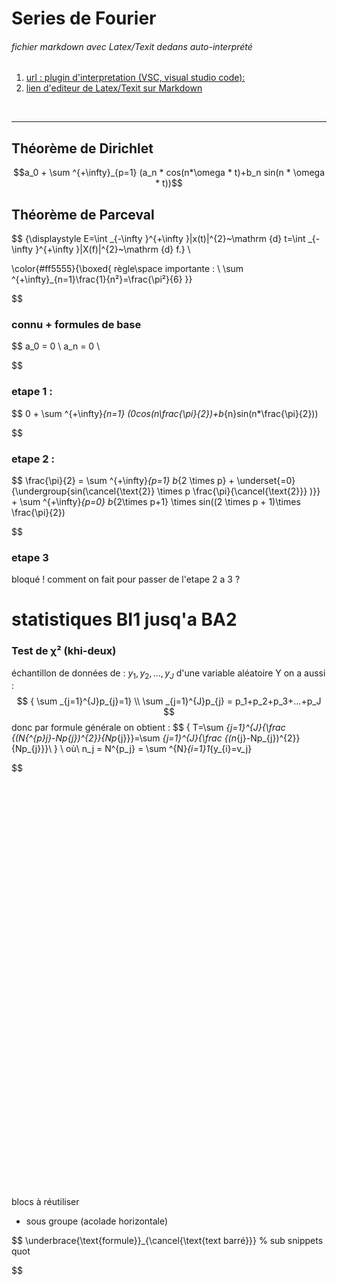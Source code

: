 <head>
    <link rel="preconnect" href="https://fonts.googleapis.com">
    <link rel="preconnect" href="https://fonts.gstatic.com" crossorigin>
    <link href="https://fonts.googleapis.com/css2?family=Fredoka:wght@300..700&display=swap" rel="stylesheet">
    <link style="css" href="./style.css">
</head>


# Series de Fourier

###### fichier markdown avec Latex/Texit dedans auto-interprété
1) [url : plugin d'interpretation (VSC, visual studio code):](https://github.com/mjbvz/vscode-github-markdown-preview-style)
2) [lien d'editeur de Latex/Texit sur Markdown](https://github.com/yzhang-gh/vscode-markdown)
<br>

<hr>

## Théorème de Dirichlet

$$a_0 + \sum ^{+\infty}_{p=1} (a_n * cos(n*\omega * t)+b_n sin(n * \omega * t))$$

## Théorème de Parceval

$$
{\displaystyle E=\int _{-\infty }^{+\infty }|x(t)|^{2}~\mathrm {d} t=\int _{-\infty }^{+\infty }|X(f)|^{2}~\mathrm {d} f.} \\ 

\color{#ff5555}{\boxed{
  règle\space importante : \\
  \sum ^{+\infty}_{n=1}\frac{1}{n²}=\frac{\pi²}{6} 
}}



$$
### connu + formules de base

$$
a_0 = 0  \\
a_n = 0  \\

$$

### etape 1 :

$$
0 + \sum ^{+\infty}_{n=1} (0*cos(n*\frac{\pi}{2})+b_{n}sin(n*\frac{\pi}{2}))

$$

### etape 2 :

$$
\frac{\pi}{2} = \sum ^{+\infty}_{p=1} b_{2 \times p} +
\underset{=0}{\undergroup{sin(\cancel{\text{2}} \times p \frac{\pi}{\cancel{\text{2}}} )}} + \sum ^{+\infty}_{p=0} b_{2\times p+1} \times sin((2 \times p + 1)\times \frac{\pi}{2})

$$

### etape 3

bloqué ! comment on fait pour passer de l'etape 2 a 3 ?

# statistiques BI1 jusq'a BA2

### Test de χ² (khi-deux)

échantillon de données de : 
${ y_1,y_2,...,y_J }$ 
d'une variable aléatoire Y 
on a aussi :
$$
{ \sum _{j=1}^{J}p_{j}=1} \\ 
\sum _{j=1}^{J}p_{j} = p_1+p_2+p_3+...+p_J
$$
donc par formule générale on obtient :
$$
{ T=\sum _{j=1}^{J}{\frac {(N{\^{p}_j}-Np_{j})^{2}}{Np_{j}}}=\sum _{j=1}^{J}{\frac {(n_{j}-Np_{j})^{2}}{Np_{j}}}\ } \\ 
où\ n_j = N\^{p_j} = \sum ^{N}_{i=1}1_{y_{i}=v_j}  
 
$$


<br><br><br><br><br><br><br><br><br><br><br><br><br><br><br><br><br><br><br><br><br><br><br><br><br><br><br><br><br><br><br><br><br><br><br><br><br><br><br>
blocs à réutiliser

- sous groupe (acolade horizontale)<br>

$$
\underbrace{\text{formule}}_{\cancel{\text{text barré}}} % sub snippets quot

$$

<!-- template sous parenthésé : 
\documentclass{article}
\usepackage{amsmath}
\begin{document}
\[
\underbrace{\text{Votre contenu ici}}_{\text{Explication ici}}
\]
\end{document} -->

<!-- end page -->
